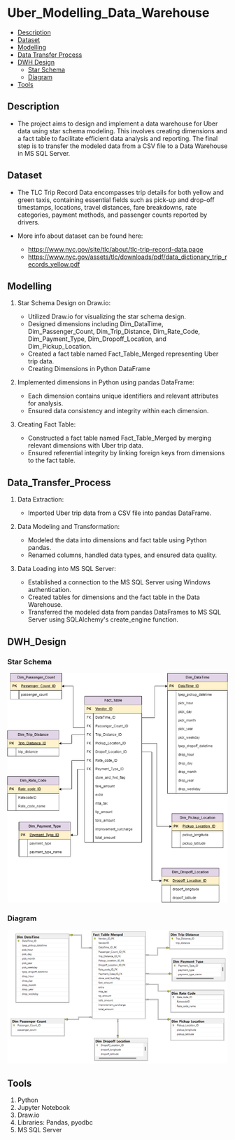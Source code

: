 # Uber_Modelling_Data_Warehouse

- [Description](#description)
- [Dataset](#Dataset)
- [Modelling](#Modelling)
- [Data Transfer Process](#Data_Transfer_Process)
- [DWH Design](#DWH_Design)
   - [Star Schema](#Star_Schema)
   - [Diagram](#Diagram)
- [Tools](#Tools)


## Description

- The project aims to design and implement a data warehouse for Uber data using star schema modeling. This involves creating dimensions and a fact table to facilitate efficient data analysis and reporting. The final step is to transfer the modeled data from a CSV file to a Data Warehouse in MS SQL Server.

## Dataset

- The TLC Trip Record Data encompasses trip details for both yellow and green taxis, containing essential fields such as pick-up and drop-off timestamps, locations, travel distances, fare breakdowns, rate categories, payment methods, and passenger counts reported by drivers.

- More info about dataset can be found here:
     - https://www.nyc.gov/site/tlc/about/tlc-trip-record-data.page
     - https://www.nyc.gov/assets/tlc/downloads/pdf/data_dictionary_trip_records_yellow.pdf


## Modelling

1) Star Schema Design on Draw.io:
   - Utilized Draw.io for visualizing the star schema design.
   - Designed dimensions including Dim_DataTime, Dim_Passenger_Count, Dim_Trip_Distance, Dim_Rate_Code, Dim_Payment_Type, Dim_Dropoff_Location, and Dim_Pickup_Location.
   - Created a fact table named Fact_Table_Merged representing Uber trip data.
   - Creating Dimensions in Python DataFrame

2) Implemented dimensions in Python using pandas DataFrame:
   - Each dimension contains unique identifiers and relevant attributes for analysis.
   - Ensured data consistency and integrity within each dimension.

3) Creating Fact Table:
   - Constructed a fact table named Fact_Table_Merged by merging relevant dimensions with Uber trip data.
   - Ensured referential integrity by linking foreign keys from dimensions to the fact table.

## Data_Transfer_Process

1) Data Extraction:
   - Imported Uber trip data from a CSV file into pandas DataFrame.

2) Data Modeling and Transformation:
   - Modeled the data into dimensions and fact table using Python pandas.
   - Renamed columns, handled data types, and ensured data quality.

3) Data Loading into MS SQL Server:
   - Established a connection to the MS SQL Server using Windows authentication.
   - Created tables for dimensions and the fact table in the Data Warehouse.
   - Transferred the modeled data from pandas DataFrames to MS SQL Server using SQLAlchemy's create_engine function.

## DWH_Design

### Star Schema
![Demo Sample](https://github.com/Sandra-Essa/Uber_Modelling_Data_Warehouse/blob/main/Media/Modelling%20Schema.drawio.png)

### Diagram
![Demo Sample](https://github.com/Sandra-Essa/Uber_Modelling_Data_Warehouse/blob/main/Media/Modelling%20Schema.png)

## Tools

1. Python
2. Jupyter Notebook
3. Draw.io
4. Libraries: Pandas, pyodbc
5. MS SQL Server
